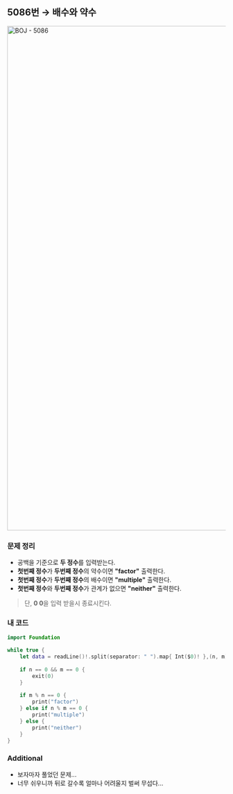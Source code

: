 ## 5086번 → 배수와 약수
<img width="1163" alt="BOJ - 5086" src="https://user-images.githubusercontent.com/64394744/134274631-6cdd69d3-37e2-4a46-87f3-016401f0d99f.png">


### 문제 정리
* 공백을 기준으로 **두 정수**를 입력받는다. </br>
* **첫번째 정수**가 **두번째 정수**의 약수이면 **"factor"** 출력한다. </br>
* **첫번째 정수**가 **두번째 정수**의 배수이면 **"multiple"** 출력한다. </br>
* **첫번째 정수**와 **두번째 정수**가 관계가 없으면 **"neither"** 출력한다. </br>
> 단, **0 0**을 입력 받을시 종료시킨다.


### 내 코드
```swift
import Foundation

while true {
    let data = readLine()!.split(separator: " ").map{ Int($0)! },(n, m) = ( data[0], data[1])
   
    if n == 0 && m == 0 {
        exit(0)
    }
    
    if m % n == 0 {
        print("factor")
    } else if n % m == 0 {
        print("multiple")
    } else {
        print("neither")
    }
}
```

### Additional

 - 보자마자 풀었던 문제...
 - 너무 쉬우니까 뒤로 갈수록 얼마나 어려울지 벌써 무섭다...
